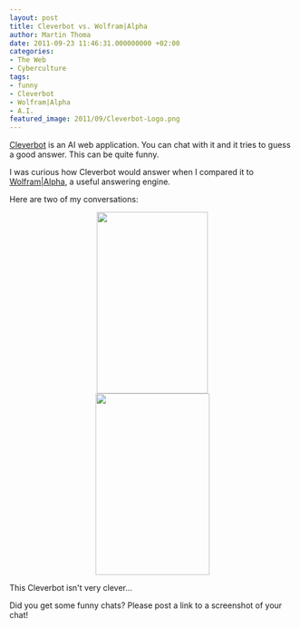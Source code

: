 ```yaml
---
layout: post
title: Cleverbot vs. Wolfram|Alpha
author: Martin Thoma
date: 2011-09-23 11:46:31.000000000 +02:00
categories:
- The Web
- Cyberculture
tags:
- funny
- Cleverbot
- Wolfram|Alpha
- A.I.
featured_image: 2011/09/Cleverbot-Logo.png
---
```

<a href="http://cleverbot.com/" title="Cleverbot">Cleverbot</a> is an AI web application. You can chat with it and it tries to guess a good answer. This can be quite funny.

I was curious how Cleverbot would answer when I compared it to <a href="http://www.wolframalpha.com/" title="answer engine">Wolfram|Alpha</a>, a useful answering engine. 

Here are two of my conversations:

<div class="separator" style="clear: both; text-align: center;">
<a href="http://1.bp.blogspot.com/_ndHE4hkuvB4/TS8_C6OEcKI/AAAAAAAAElE/ACAaPhl_4V4/s1600/Cleverbot.png" imageanchor="1" style="margin-left: 1em; margin-right: 1em;"><img border="0" height="320" src="http://1.bp.blogspot.com/_ndHE4hkuvB4/TS8_C6OEcKI/AAAAAAAAElE/ACAaPhl_4V4/s320/Cleverbot.png" width="196" /></a></div>

<div class="separator" style="clear: both; text-align: center;">
<a href="http://4.bp.blogspot.com/_ndHE4hkuvB4/TS8_Hux4EaI/AAAAAAAAElM/h1mn8sXUZt0/s1600/Cleverbot-2.png" imageanchor="1" style="margin-left: 1em; margin-right: 1em;"><img border="0" height="320" src="http://4.bp.blogspot.com/_ndHE4hkuvB4/TS8_Hux4EaI/AAAAAAAAElM/h1mn8sXUZt0/s320/Cleverbot-2.png" width="201" /></a></div>

This Cleverbot isn't very clever...

Did you get some funny chats? Please post a link to a screenshot of your chat!
